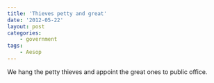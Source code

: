 ```yaml
---
title: 'Thieves petty and great'
date: '2012-05-22'
layout: post
categories:
    - government
tags:
    - Aesop
---
```


We hang the petty thieves and appoint the great ones to public office.